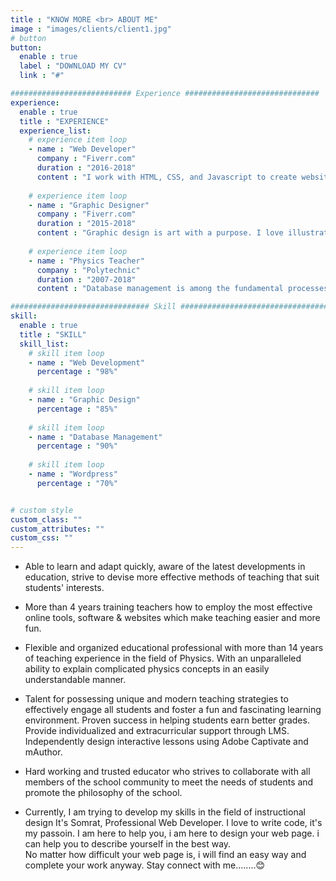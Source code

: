 ```yaml
---
title : "KNOW MORE <br> ABOUT ME"
image : "images/clients/client1.jpg"
# button
button:
  enable : true
  label : "DOWNLOAD MY CV"
  link : "#"

########################### Experience ##############################
experience:
  enable : true
  title : "EXPERIENCE"
  experience_list:
    # experience item loop
    - name : "Web Developer"
      company : "Fiverr.com"
      duration : "2016-2018"
      content : "I work with HTML, CSS, and Javascript to create websites and web applications like Personal, Business, Blog, E-comerches etc."
      
    # experience item loop
    - name : "Graphic Designer"
      company : "Fiverr.com"
      duration : "2015-2018"
      content : "Graphic design is art with a purpose. I love illustration, so logo desing is my favorite work. But i can do many things with graphics."
      
    # experience item loop
    - name : "Physics Teacher"
      company : "Polytechnic"
      duration : "2007-2018"
      content : "Database management is among the fundamental processes in the software field of computing. I know MS Access very well."

############################### Skill #################################
skill:
  enable : true
  title : "SKILL"
  skill_list:
    # skill item loop
    - name : "Web Development"
      percentage : "98%"
      
    # skill item loop
    - name : "Graphic Design"
      percentage : "85%"
      
    # skill item loop
    - name : "Database Management"
      percentage : "90%"
      
    # skill item loop
    - name : "Wordpress"
      percentage : "70%"


# custom style
custom_class: "" 
custom_attributes: "" 
custom_css: ""
---
```

- Able to learn and adapt quickly, aware of the latest developments in education, strive to devise more effective methods of teaching that suit students' interests.

- More than 4 years training teachers how to employ the most effective online tools, software & websites which make teaching easier and more fun.

- Flexible and organized educational professional with more than 14 years of teaching experience in the field of Physics. With an unparalleled ability to explain complicated physics concepts in an easily understandable manner.

- Talent for possessing unique and modern teaching strategies to effectively engage all students and foster a fun and fascinating learning environment. Proven success in helping students earn better grades. Provide individualized and extracurricular support through LMS. Independently design interactive lessons using Adobe Captivate and mAuthor.

- Hard working and trusted educator who strives to collaborate with all members of the school community to meet the needs of students and promote the philosophy of the school.

- Currently, I am trying to develop my skills in the field of instructional design
It's Somrat, Professional Web Developer. I love to write code, it's my passoin. I am here to help you, i am here to design your web page. i can help you to describe yourself in the best way.<br>No matter how difficult your web page is, i will find an easy way and complete your work anyway. Stay connect with me........😊

